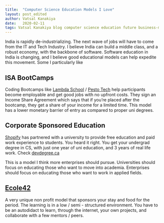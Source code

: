 ```yaml
---
title:  "Computer Science Education Models I Love"
layout: post_edited
author: Vatsal Kanakiya
date:   2020-02-11
tags: Vatsal Kanakiya blog computer science education future business-models venture capital economics newsletter 3-minute-thoughts
---
```

<!--date:   2018-06-03 09:06:04 +0530-->
India is rapidly de-industrializing. The next wave of jobs will have to come from the IT and Tech Industry. I believe India can build a middle class, and a robust economy, with the backbone of software. Software education in India is changing, and I believe good educational models can help expedite this movement. Some I particularly like

## ISA BootCamps
Coding Bootcamps like [Lambda School](http://lambdaschool.com) / [Pesto Tech](http://pesto.tech) help participants
become employable and get good jobs with no upfront costs. They sign an Income Share Agreement which says that if you’re
placed after the bootcamp, they get a share of your income for a limited time. This model has a lower monetary barrier
of entry as compared to proper uni degrees.

## Corporate Sponsored Education
[Shopify](http://shopify.com) has partnered with a university to provide free education and paid work experience to
students. You heard it right. You get your undergrad degree in CS, with just one year of uni education, and 3 years of
real life work. Check [devdegree.ca](http://devdegree.ca)

This is a model I think more enterprises should pursue. Universities should focus on educating those who want to move
into academia. Enterprises should focus on educating those who want to work in applied fields.

## [Ecole42](www.42.fr)
A very unique non profit model that sponsors your stay and food for the period. The learning is in a low / semi - 
structured environment. You have to be an autodidact to learn, through the internet, your own projects, and collaborate
with a few mentors / peers.
